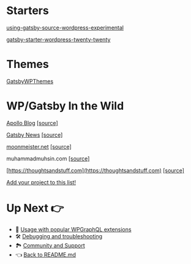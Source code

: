 # Starters

[using-gatsby-source-wordpress-experimental](https://github.com/TylerBarnes/using-gatsby-source-wordpress-experimental)

[gatsby-starter-wordpress-twenty-twenty](https://github.com/henrikwirth/gatsby-starter-wordpress-twenty-twenty)



# Themes

[GatsbyWPThemes](https://gatsbywpthemes.com/)



# WP/Gatsby In the Wild

[Apollo Blog](https://github.com/apollographql/blog) [[source]](https://github.com/apollographql/blog)

[Gatsby News](https://gatsby-news2.netlify.app/) [[source]](https://github.com/DSchau/gatsby-news)

[moonmeister.net](https://moonmeister.net/) [[source]](https://github.com/moonmeister/moonmeister.net)

muhammadmuhsin.com [[source]](https://github.com/m-muhsin/muhammadmuhsin.com) 

[https://thoughtsandstuff.com](https://thoughtsandstuff.com) [[source]](https://github.com/robmarshall/tns-gatsby)

[Add your project to this list!](https://github.com/gatsbyjs/gatsby-source-wordpress-experimental/edit/master/docs/themes-starters-examples.md)



# Up Next :point_right:

-  :medal_sports: [Usage with popular WPGraphQL extensions](./usage-with-popular-wp-graphql-extensions.md)
- :hammer_and_wrench: [Debugging and troubleshooting](./debugging-and-troubleshooting.md)
- :national_park: [Community and Support](./community-and-support.md)
- :point_left: [Back to README.md](../README.md)
